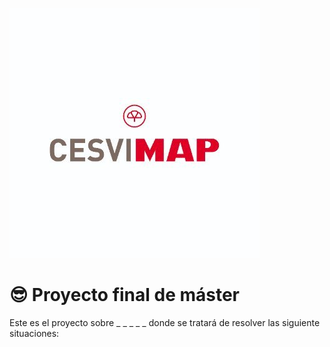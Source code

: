 ![Cesvimap](https://github.com/raulcasasperez/Prueba/blob/main/Cesvimap.jpg)

# 😎 Proyecto final de máster

Este es el proyecto sobre _ _ _ _ _  donde se tratará de resolver las siguiente situaciones: 
